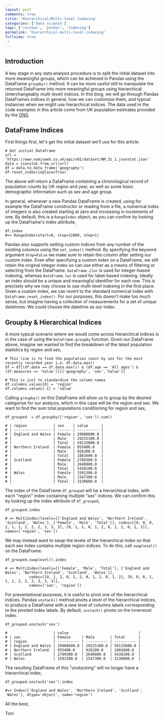```yaml
---
layout: post
comments: true
title: 'Hierarchical/Multi-level Indexing'
categories: ['data science']
tags: ['reviews', 'pandas', 'indexing']
permalink: 'hierarchical-multi-level-indexing'
fullview: true
 -
---
```


## Introduction

A key stage in any data analysis procedure is to split the initial dataset into more meaningful groups, which can be achieved in Pandas using the DataFrame `groupby()` method. It can be more useful still to manipulate the returned DataFrame into more meaningful groups using hierarchical (interchangeably multi-level) indices. In this blog, we will go through Pandas DataFrames indices in general, how we can customise them, and typical instances when we might use hierarchical indices. The data used in the code examples in this article come from UK population estimates provided by the [ONS](https://www.nomisweb.co.uk).


## DataFrame Indices

First things first, let's get the initial dataset we'll use for this article.

```
# Get initial DataFrame
url = 'https://www.nomisweb.co.uk/api/v01/dataset/NM_31_1.jsonstat.json'
data = jsonstat.from_url(url)
df = data.to_data_frame('geography')
df.reset_index(inplace=True)
```

The above will return a DataFrame containing a chronological record of population counts by UK region and year, as well as some basic demographic information such as sex and age group.

In general, whenever a new Pandas DataFrame is created, using for example the DataFrame constructor or reading from a file, a numerical index of integers is also created starting at zero and increasing in increments of one. By default, this is a `RangeIndex` object, as you can confirm by looking up the DataFrame's index attribute,

```
df.index
#=> RangeIndex(start=0, stop=22800, step=1)
```

Pandas also supports setting custom indices from any number of the existing columns using the `set_index()` method. By specifying the keyword argument `drop=False` we make sure to retain the column after setting our custom index. Even after specifying a custom index on a DataFrame, we still retain the original integer index so can use either as a means of filtering or selecting from the DataFrame. `DataFrame.iloc` is used for integer-based indexing, whereas `DataFrame.loc` is used for label-based indexing. Ideally an index should be a unique and meaningful identifier for each row. This is precisely why we may choose to use multi-level indexing in the first place. Given a custom index, we can revert to the standard numerical index with `DataFrame.reset_index()`. For our purposes, this doesn't make too much sense, but imagine having a collection of measurements for a set of unique datetimes: We could choose the datetime as our index.

## Groupby & Hierarchical Indices

A more typical scenario where we would come across hierarchical indices is in the case of using the `DataFrame.groupby` function. Given our DataFrame above, imagine we wanted to find the breakdown of the latest population statistics by region and sex,

```
# This line is to find the population count by sex for the most recently recorded year i.e. df.data.max()
df = df[(df.date == df.date.max()) & (df.age == 'All ages') & (df.measures == 'Value')][['geography', 'sex','Value']]

# This is just to standardise the column names
df.columns.values[0] = 'region'
df.columns.values[-1] = 'value'
```

Calling `groupby()` on this DataFrame will allow us to group by the desired categorise for our analysis, which in this case will be the region and sex. We want to find the sum total populations conditioning for region and sex,

```
df_grouped  = df.groupby(['region', 'sex']).sum()

# | region            | sex    | value      |
# | ----------------- | ------ | ---------- |
# | England and Wales | Female | 29900600.0 |
# |                   | Male   | 29215300.0 |
# |                   | Total  | 59115800.0 |
# | Northern Ireland  | Female | 955400.0   |
# |                   | Male   | 926200.0   |
# |                   | Total  | 1881600.0  |
# | Scotland          | Female | 2789300.0  |
# |                   | Male   | 2648800.0  |
# |                   | Total  | 5438100.0  |
# | Wales             | Female | 1591300.0  |
# |                   | Male   | 1547300.0  |
# |                   | Total  | 3138600.0  |
```

The index of the DataFrame `df_grouped` will be a hierarchical index, with each "region" index containing multiple "sex" indices.  We can confirm this by looking up the index attribute of `df_grouped`,

```
df_grouped.index

# => MultiIndex(levels=[['England and Wales', 'Northern Ireland', 'Scotland', 'Wales'], ['Female', 'Male', 'Total']], codes=[[0, 0, 0, 1, 1, 1, 2, 2, 2, 3, 3, 3], [0, 1, 2, 0, 1, 2, 0, 1, 2, 0, 1, 2]],    names=['region', 'sex'])
```

We may instead want to swap the levels of the hierarchical index so that each sex index contains multiple region indices. To do this, call `swaplevel()` on the DataFrame.

```
df_grouped.swaplevel().index

# => MultiIndex(levels=[['Female', 'Male', 'Total'], ['England and Wales', 'Northern Ireland', 'Scotland', 'Wales']],
           codes=[[0, 1, 2, 0, 1, 2, 0, 1, 2, 0, 1, 2], [0, 0, 0, 1, 1, 1, 2, 2, 2, 3, 3, 3]],
           names=['sex', 'region'])
```

For presentational purposes, it is useful to pivot one of the hierarchical indices. Pandas `unstack()` method pivots a level of the hierarchical indices, to produce a DataFrame with a new level of columns labels corresponding to the pivoted index labels. By default, `unstack()` pivots on the innermost index.

```
df_grouped.unstack('sex')

#                     | value                                |
# | sex               | Female     | Male       | Total      |
# | region            | ---------- | ---------- | ---------- |
# | England and Wales | 29900600.0 | 29215300.0 | 59115800.0 |
# | Northern Ireland  | 955400.0   | 926200.0   | 1881600.0  |
# | Scotland          | 2789300.0  | 2648800.0  | 5438100.0  |
# | Wales             | 1591300.0  | 1547300.0  | 3138600.0  |

```

The resulting DataFrame of this "unstacking" will no longer have a hierarchical index,

```
df_grouped.unstack('sex').index

#=> Index(['England and Wales', 'Northern Ireland', 'Scotland', 'Wales'], dtype='object', name='region')

```



All the best,

Tom
